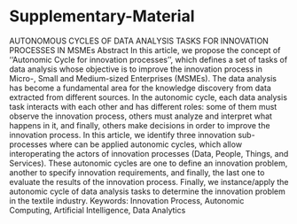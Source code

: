 # Supplementary-Material
AUTONOMOUS CYCLES OF DATA ANALYSIS TASKS FOR INNOVATION PROCESSES IN MSMEs
Abstract
In this article, we propose the concept of ‘‘Autonomic Cycle for innovation processes’’, which defines a set of tasks of data analysis whose objective is to improve the innovation process in Micro-, Small and Medium-sized Enterprises (MSMEs). The data analysis has become a fundamental area for the knowledge discovery from data extracted from different sources. In the autonomic cycle, each data analysis task interacts with each other and has different roles: some of them must observe the innovation process, others must analyze and interpret what happens in it, and finally, others make decisions in order to improve the innovation process. In this article, we identify three innovation sub-processes where can be applied autonomic cycles, which allow interoperating the actors of innovation processes (Data, People, Things, and Services). These autonomic cycles are one to define an innovation problem, another to specify innovation requirements, and finally, the last one to evaluate the results of the innovation process. Finally, we instance/apply the autonomic cycle of data analysis tasks to determine the innovation problem in the textile industry.
Keywords: Innovation Process, Autonomic Computing, Artificial Intelligence, Data Analytics
